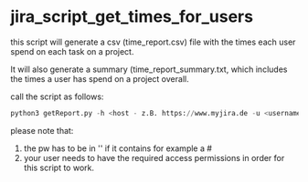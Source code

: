 # jira_script_get_times_for_users

this script will generate a csv (time_report.csv) file with the times each user spend on each task on a project.

It will also generate a summary (time_report_summary.txt, which includes the times a user has spend on a project overall.


call the script as follows:

```python 
python3 getReport.py -h <host - z.B. https://www.myjira.de -u <username of your jira user> -p <password of your jira user> -g <project used>
```
please note that:
1. the pw has to be in '' if it contains for example a #
2. your user needs to have the required access permissions in order for this script to work.